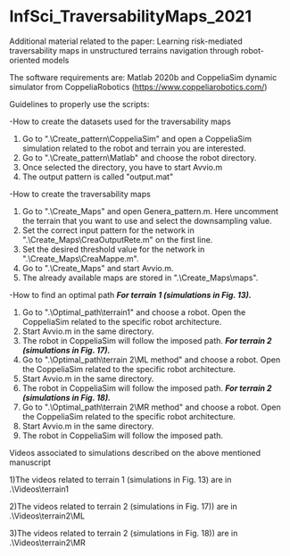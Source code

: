 # InfSci_TraversabilityMaps_2021
Additional material related to the paper: Learning risk-mediated traversability maps in unstructured terrains navigation through robot-oriented models

The software requirements are: Matlab 2020b and CoppeliaSim dynamic simulator from CoppeliaRobotics (https://www.coppeliarobotics.com/)

Guidelines to properly use the scripts:

-How to create the datasets used for the traversability maps
1) Go to ".\Create_pattern\CoppeliaSim" and open a CoppeliaSim simulation related to the robot and terrain you are interested.
2) Go to ".\Create_pattern\Matlab" and choose the robot directory.
3) Once selected the directory, you have to start Avvio.m
4) The output pattern is called "output.mat"

-How to create the traversability maps
1) Go to ".\Create_Maps" and open Genera_pattern.m. Here uncomment the terrain that you want to use and select the downsampling value.
2) Set the correct input pattern for the network in ".\Create_Maps\CreaOutputRete.m" on the first line.
3) Set the desired threshold value for the network in ".\Create_Maps\CreaMappe.m".
4) Go to ".\Create_Maps" and start Avvio.m.
5) The already available maps are stored in ".\Create_Maps\maps".

-How to find an optimal path
***For terrain 1 (simulations in Fig. 13).***
1) Go to ".\Optimal_path\terrain1" and choose a robot. Open the CoppeliaSim related to the specific robot architecture.
3) Start Avvio.m in the same directory. 
4) The robot in CoppeliaSim will follow the imposed path.
***For terrain 2 (simulations in Fig. 17).***
1) Go to ".\Optimal_path\terrain 2\ML method" and choose a robot. Open the CoppeliaSim related to the specific robot architecture.
3) Start Avvio.m in the same directory. 
4) The robot in CoppeliaSim will follow the imposed path.
***For terrain 2 (simulations in Fig. 18).***
1) Go to ".\Optimal_path\terrain 2\MR method" and choose a robot. Open the CoppeliaSim related to the specific robot architecture.
3) Start Avvio.m in the same directory. 
4) The robot in CoppeliaSim will follow the imposed path.

Videos associated to simulations described on the above mentioned manuscript

1)The videos related to terrain 1 (simulations in Fig. 13) are in .\Videos\terrain1

2)The videos related to terrain 2 (simulations in Fig. 17)) are in .\Videos\terrain2\ML

3)The videos related to terrain 2 (simulations in Fig. 18)) are in .\Videos\terrain2\MR
